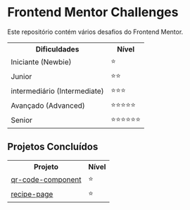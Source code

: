 <!DOCTYPE html>
<html lang="en">
<head>
<meta charset="UTF-8">
<meta name="viewport" content="width=device-width, initial-scale=1.0">
</head>
<body>

<h1>Frontend Mentor Challenges</h1>
<table>
  <p>Este repositório contém vários desafios do Frontend Mentor.</p>
  <tr>
    <th>Dificuldades</th>
    <th>Nível</th>
  </tr>
  <tr>
    <td>Iniciante (Newbie)</td>
    <td>⭐</td>
  </tr>
  <tr>
    <td>Junior</td>
    <td>⭐⭐</td>
  </tr>
  <tr>
    <td>intermediário (Intermediate)</td>
    <td>⭐⭐⭐</td>
  </tr>
  <tr>
    <td>Avançado (Advanced)</td>
    <td>⭐⭐⭐⭐⭐</td>
  </tr>
  <tr>
    <td>Senior</td>
    <td>⭐⭐⭐⭐⭐⭐</td>
  </tr>
  
</table>

<h2>Projetos Concluídos</h2>

<table>
  <tr>
    <th>Projeto</th>
    <th>Nível</th>
  </tr>
  <tr>
    <td><a href="https://weslleychallenge-1-frontend-mentor-orcin.vercel.app">qr-code-component</a></td>
    <td>⭐</td>
  </tr>
  <tr>
    <td><a href="https://weslleychallenge-2-frontend-mentor-orcin.vercel.app">recipe-page</a></td>
    <td>⭐</td>
  </tr>
</table>

</body>
</html>
